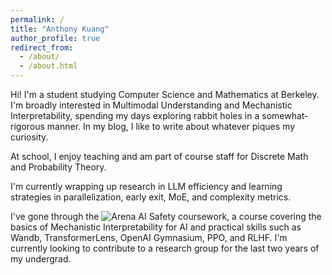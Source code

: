 ```yaml
---
permalink: /
title: "Anthony Kuang"
author_profile: true
redirect_from:
  - /about/
  - /about.html
---
```


Hi! I'm a student studying Computer Science and Mathematics at Berkeley. I'm broadly interested in Multimodal Understanding and Mechanistic Interpretability, spending my days exploring rabbit holes in a somewhat-rigorous manner. In my blog, I like to write about whatever piques my curiosity.

At school, I enjoy teaching and am part of course staff for Discrete Math and Probability Theory.

I'm currently wrapping up research in LLM efficiency and learning strategies in parallelization, early exit, MoE, and complexity metrics.

I've gone through the ![Arena AI Safety coursework](https://arena-chapter1-transformer-interp.streamlit.app/), a course covering the basics of Mechanistic Interpretability for AI and practical skills such as Wandb, TransformerLens, OpenAI Gymnasium, PPO, and RLHF. I'm currently looking to contribute to a research group for the last two years of my undergrad.
